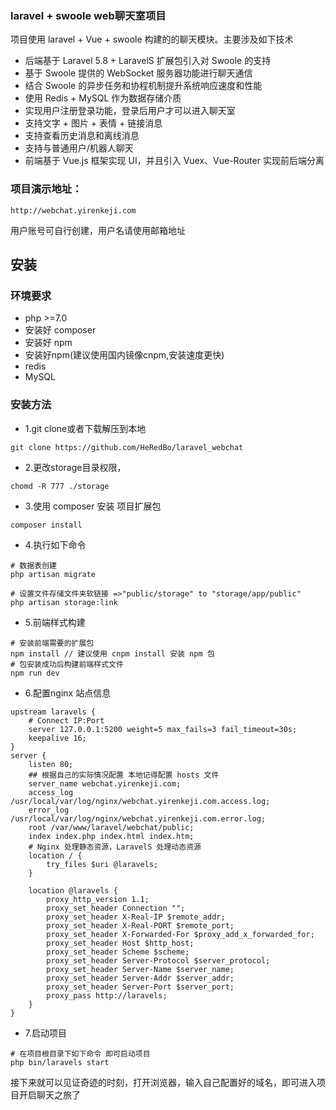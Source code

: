 ###  laravel + swoole web聊天室项目

项目使用 laravel + Vue + swoole 构建的的聊天模块。主要涉及如下技术

 - 后端基于 Laravel 5.8 + LaravelS 扩展包引入对 Swoole 的支持
 - 基于 Swoole 提供的 WebSocket 服务器功能进行聊天通信
 - 结合 Swoole 的异步任务和协程机制提升系统响应速度和性能
 - 使用 Redis + MySQL 作为数据存储介质
 - 实现用户注册登录功能，登录后用户才可以进入聊天室
 - 支持文字 + 图片 + 表情 + 链接消息
 - 支持查看历史消息和离线消息
 - 支持与普通用户/机器人聊天
 - 前端基于 Vue.js 框架实现 UI，并且引入 Vuex、Vue-Router 实现前后端分离
 
 
### 项目演示地址：
    http://webchat.yirenkeji.com
 
 用户账号可自行创建，用户名请使用邮箱地址
 
## 安装

### 环境要求
- php >=7.0
- 安装好 composer
- 安装好 npm 
- 安装好npm(建议使用国内镜像cnpm,安装速度更快)
- redis
- MySQL 

### 安装方法

- 1.git clone或者下载解压到本地
```
git clone https://github.com/HeRedBo/laravel_webchat
```
- 2.更改storage目录权限，
```
chomd -R 777 ./storage
```
- 3.使用 composer 安装 项目扩展包
```
composer install 
```
- 4.执行如下命令
```
# 数据表创建
php artisan migrate 

# 设置文件存储文件夹软链接 =>"public/storage" to "storage/app/public"
php artisan storage:link 
```
- 5.前端样式构建
```
# 安装前端需要的扩展包
npm install // 建议使用 cnpm install 安装 npm 包 
# 包安装成功后构建前端样式文件 
npm run dev 
```
- 6.配置nginx 站点信息 
```
upstream laravels {
    # Connect IP:Port
    server 127.0.0.1:5200 weight=5 max_fails=3 fail_timeout=30s;
    keepalive 16;
}
server {
    listen 80;
    ## 根据自己的实际情况配置 本地记得配置 hosts 文件
    server_name webchat.yirenkeji.com;
    access_log  /usr/local/var/log/nginx/webchat.yirenkeji.com.access.log;
    error_log /usr/local/var/log/nginx/webchat.yirenkeji.com.error.log;
    root /var/www/laravel/webchat/public;
    index index.php index.html index.htm;
    # Nginx 处理静态资源，LaravelS 处理动态资源
    location / {
        try_files $uri @laravels;
    }
    
    location @laravels {
        proxy_http_version 1.1;
        proxy_set_header Connection "";
        proxy_set_header X-Real-IP $remote_addr;
        proxy_set_header X-Real-PORT $remote_port;
        proxy_set_header X-Forwarded-For $proxy_add_x_forwarded_for;
        proxy_set_header Host $http_host;
        proxy_set_header Scheme $scheme;
        proxy_set_header Server-Protocol $server_protocol;
        proxy_set_header Server-Name $server_name;
        proxy_set_header Server-Addr $server_addr;
        proxy_set_header Server-Port $server_port;
        proxy_pass http://laravels;
    }
}
```
- 7.启动项目
```
# 在项目根目录下如下命令 即可启动项目
php bin/laravels start 
```
接下来就可以见证奇迹的时刻，打开浏览器，输入自己配置好的域名，即可进入项目开启聊天之旅了


 

   
   

    
    
    
    
 
 
